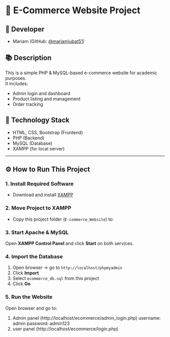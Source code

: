 # 🛒 E-Commerce Website Project

## 👤 Developer
- Mariam (GitHub: [@mariamiubat51](https://github.com/mariamiubat51))

## 📚 Description
This is a simple PHP & MySQL-based e-commerce website for academic purposes.  
It includes:
- Admin login and dashboard
- Product listing and management
- Order tracking

## 🧰 Technology Stack
- HTML, CSS, Bootstrap (Frontend)
- PHP (Backend)
- MySQL (Database)
- XAMPP (for local server)

---

## ⚙️ How to Run This Project

### 1. Install Required Software
- Download and install [XAMPP](https://www.apachefriends.org/)

### 2. Move Project to XAMPP
- Copy this project folder (`E-commerce_Website`) to:

### 3. Start Apache & MySQL
Open **XAMPP Control Panel** and click **Start** on both services.

### 4. Import the Database
1. Open browser → go to `http://localhost/phpmyadmin`
2. Click **Import**
3. Select `ecommerce_db.sql` from this project
4. Click **Go**

### 5. Run the Website
Open browser and go to:
1. Admin panel (http://localhost/ecommerce/admin_login.php)
   username: admin
   password: admin123
2. user panel (http://localhost/ecommerce/login.php)

